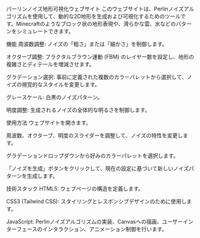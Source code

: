 パーリンノイズ地形可視化ウェブサイト
このウェブサイトは、Perlinノイズアルゴリズムを使用して、動的な2D地形を生成および可視化するためのツールです。Minecraftのようなブロック状の地形表現や、滑らかな雲、水などのパターンをシミュレートできます。

機能
周波数調整: ノイズの「粗さ」または「細かさ」を制御します。

オクターブ調整: フラクタルブラウン運動 (FBM) のレイヤー数を設定し、地形の複雑さとディテールを増減させます。

グラデーション選択: 事前に定義された複数のカラーパレットから選択して、ノイズの視覚的なスタイルを変更します。

グレースケール: 白黒のノイズパターン。

明度調整: 生成されるノイズの全体的な明るさを制御します。

使用方法
ウェブサイトを開きます。

周波数、オクターブ、明度のスライダーを調整して、ノイズの特性を変更します。

グラデーションドロップダウンから好みのカラーパレットを選択します。

「ノイズを生成」ボタンをクリックして、現在の設定に基づいて新しいノイズパターンを生成します。

技術スタック
HTML5: ウェブページの構造を定義します。

CSS3 (Tailwind CSS): スタイリングとレスポンシブデザインのために使用します。

JavaScript: Perlinノイズアルゴリズムの実装、Canvasへの描画、ユーザーインターフェースのインタラクション、アニメーション制御を行います。
